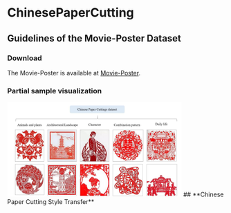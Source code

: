 # ChinesePaperCutting
## **Guidelines of the Movie-Poster Dataset**
### Download
The Movie-Poster is available at [Movie-Poster](https://drive.google.com/file/d/1anlWPsCX-6aYhUDqC33SXRufcpPpjLE2/view?usp=drive_link).
### Partial sample visualization
<img src="https://github.com/ChaoWu6/ChinesePaperCutting/blob/main/sample.png" width="80%"/>
## **Chinese Paper Cutting Style Transfer**
